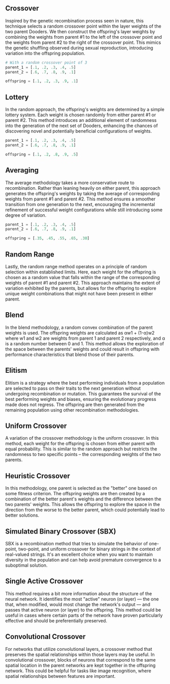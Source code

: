## Crossover

Inspired by the genetic recombination process seen in nature, this technique selects a random crossover point within the layer weights of the two parent Dooders. We then construct the offspring's layer weights by combining the weights from parent #1 to the left of the crossover point and the weights from parent #2 to the right of the crossover point. This mimics the genetic shuffling observed during sexual reproduction, introducing variation into the offspring population.

```python
# With a random crossover point of 3
parent_1 = [.1, .2, .3, .4, .5]
parent_2 = [.6, .7, .8, .9, .1]

offspring = [.1, .2, .3, .9, .1]
```

## Lottery

In the random approach, the offspring's weights are determined by a simple lottery system. Each weight is chosen randomly from either parent #1 or parent #2. This method introduces an additional element of randomness into the generation of the next set of Dooders, enhancing the chances of discovering novel and potentially beneficial configurations of weights.

```python
parent_1 = [.1, .2, .3, .4, .5]
parent_2 = [.6, .7, .8, .9, .1]

offspring = [.1, .2, .8, .9, .5]
```

## Averaging

The average methodology takes a more conservative route to recombination. Rather than leaning heavily on either parent, this approach generates the offspring's weights by taking the average of corresponding weights from parent #1 and parent #2. This method ensures a smoother transition from one generation to the next, encouraging the incremental refinement of successful weight configurations while still introducing some degree of variation.

```python
parent_1 = [.1, .2, .3, .4, .5]
parent_2 = [.6, .7, .8, .9, .1]

offspring = [.35, .45, .55, .65, .30]
```

## Random Range

Lastly, the random range method operates on a principle of random selection within established limits. Here, each weight for the offspring is chosen as a random value that falls within the range of the corresponding weights of parent #1 and parent #2. This approach maintains the extent of variation exhibited by the parents, but allows for the offspring to explore unique weight combinations that might not have been present in either parent.

## Blend

In the blend methodology, a random convex combination of the parent weights is used. The offspring weights are calculated as αw1 + (1-α)w2 where w1 and w2 are weights from parent 1 and parent 2 respectively, and α is a random number between 0 and 1. This method allows the exploration of the space between the parents' weights and could result in offspring with performance characteristics that blend those of their parents.

## Elitism

Elitism is a strategy where the best performing individuals from a population are selected to pass on their traits to the next generation without undergoing recombination or mutation. This guarantees the survival of the best performing weights and biases, ensuring the evolutionary progress made does not regress. The offspring are then generated from the remaining population using other recombination methodologies.

## Uniform Crossover

A variation of the crossover methodology is the uniform crossover. In this method, each weight for the offspring is chosen from either parent with equal probability. This is similar to the random approach but restricts the randomness to two specific points – the corresponding weights of the two parents.

## Heuristic Crossover

In this methodology, one parent is selected as the "better" one based on some fitness criterion. The offspring weights are then created by a combination of the better parent's weights and the difference between the two parents' weights. This allows the offspring to explore the space in the direction from the worse to the better parent, which could potentially lead to better solutions.

## Simulated Binary Crossover (SBX)

SBX is a recombination method that tries to simulate the behavior of one-point, two-point, and uniform crossover for binary strings in the context of real-valued strings. It's an excellent choice when you want to maintain diversity in the population and can help avoid premature convergence to a suboptimal solution.

## Single Active Crossover

This method requires a bit more information about the structure of the neural network. It identifies the most "active" neuron (or layer) — the one that, when modified, would most change the network's output — and passes that active neuron (or layer) to the offspring. This method could be useful in cases where certain parts of the network have proven particularly effective and should be preferentially preserved.

## Convolutional Crossover

For networks that utilize convolutional layers, a crossover method that preserves the spatial relationships within those layers may be useful. In convolutional crossover, blocks of neurons that correspond to the same spatial location in the parent networks are kept together in the offspring network. This could be helpful for tasks like image recognition, where spatial relationships between features are important.

